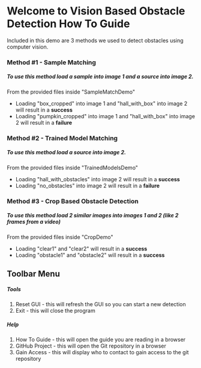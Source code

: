 # Welcome to Vision Based Obstacle Detection How To Guide

Included in this demo are 3 methods we used to detect obstacles using computer vision.

### Method #1 - Sample Matching

##### To use this method load a sample into image 1 and a source into image 2.

From the provided files inside "SampleMatchDemo"
- Loading "box_cropped" into image 1 and "hall_with_box" into image 2 will result in a **success**
- Loading "pumpkin_cropped" into image 1 and "hall_with_box" into image 2 will result in a **failure**

### Method #2 - Trained Model Matching

##### To use this method load a source into image 2.

From the provided files inside "TrainedModelsDemo"
- Loading "hall_with_obstacles" into image 2 will result in a **success**
- Loading "no_obstacles" into image 2 will result in a **failure**

### Method #3 - Crop Based Obstacle Detection

##### To use this method load 2 similar images into images 1 and 2 (like 2 frames from a video)
From the provided files inside "CropDemo"
- Loading "clear1" and "clear2" will result in a **success**
- Loading "obstacle1" and "obstacle2" will result in a **success**

## Toolbar Menu

##### Tools
1. Reset GUI - this will refresh the GUI so you can start a new detection
2. Exit - this will close the program

##### Help
1. How To Guide - this will open the guide you are reading in a browser
2. GitHub Project - this will open the Git repository in a browser
3. Gain Access - this will display who to contact to gain access to the git repository
